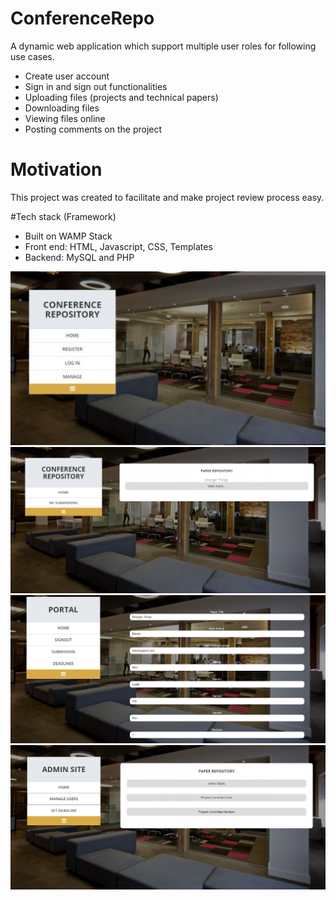 # ConferenceRepo
A dynamic web application which support multiple user roles for following use cases.
* Create user account
* Sign in and sign out functionalities
* Uploading files (projects and technical papers)
* Downloading files
* Viewing files online
* Posting comments on the project

# Motivation
This project was created to facilitate and make project review process easy.

#Tech stack (Framework)
* Built on WAMP Stack
* Front end: HTML, Javascript, CSS, Templates 
* Backend: MySQL and PHP



![Alt text](ScreenshotProjectRepo/landingPage.jpg?raw=true "Landing Page")
![Alt text](ScreenshotProjectRepo/ProjectRepo.PNG?raw=true "Project Repository")
![Alt text](ScreenshotProjectRepo/UploadForms.PNG?raw=true "UploadForms")
![Alt text](ScreenshotProjectRepo/ManageUsers.PNG?raw=true "Manage Users")







